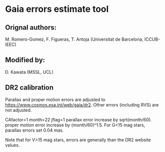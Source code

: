 
# Gaia errors estimate tool 

## Orignal authors:

 M. Romero-Gomez, F. Figueras, T. Antoja (Universitat de Barcelona, ICCUB-IEEC)

## Modified by:

 D. Kawata (MSSL, UCL)

## DR2 calibration

Parallax and proper motion errors are adjusted to https://www.cosmos.esa.int/web/gaia/dr2.  Other errors (including RVS) are not adjusted. 

CAfactor=1
month=22
jflag=1
parallax error increase by sqrt(month/60).
proper motion error increase by (month/60)^1.5.
For G<15 mag stars, parallax errors set 0.04 mas. 

Note that for V>15 mag stars, errors are generally than the DR2 website values.  


